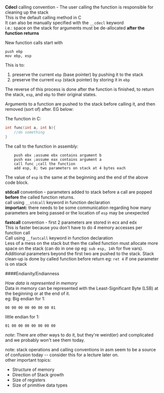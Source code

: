 ---
---



**Cdecl** calling convention - The user calling the function is responsible for cleaning up the stack  
This is the default calling method in C  
It can also be manually specified with the `__cdecl` keyword  
i.e.: space on the stack for arguments must be de-allocated __after the function returns__

New function calls start with 
```
push ebp
mov ebp, esp
```
This is to:
1. preserve the current `ebp` (base pointer) by pushing it to the stack
2. preserve the current `esp` (stack pointer) by storing it in `ebp`

The reverse of this process is done after the function is finished, to return the stack, `esp`, and `ebp` to their original states.

Arguments to a function are pushed to the stack before calling it, and then removed (sort of) after. EG below:

The function in C:
```C
int func(int a, int b){
    //do something
}
```
The call to the function in assembly:
```x86
    push ebx ;assume ebx contains argument b
    push eax ;assume eax contains argument a
    call func ;call the function
    add esp, 8; two parameters on stack at 4 bytes each
```

The value of `esp` is the same at the beginning and the end of the above code block.


**stdcall** convention - parameters added to stack before a call are popped __before__ the called function returns.  
call using `__stdcall` keyword in function declaration  
**important:** there needs to be some communication regarding how many parameters are being passed or the location of `esp` may be unexpected

**fastcall** convention - first 2 parameters are stored in ecx and edx  
This is faster because you don't have to do 4 memory accesses per function call  
Call using `__fastcall` keyword in function declaration  
Less of a mess on the stack but then the called function must allocate more space on the stack (can do in one op eg: `sub esp, 14h` for five vars).  
Additional parameters beyond the first two are pushed to the stack.
Stack clean-up is done by called function before return eg: `ret 4` if one parameter is on stack

####Endianity/Endianness

*How data is represented in memory*  
Data in memory can be represented with the Least-Significant Byte (LSB) at the beginning or at the end of it.  
eg: Big endian for 1:
```
00 00 00 00 00 00 00 01
```
little endian for 1:
```
01 00 00 00 00 00 00 00
```

   *note*: There are other ways to do it, but they're weird(er) and complicated and we probably won't see them today.





   note: stack operations and calling conventions in asm seem to be a source of confusion today -- consider this for a lecture later on.  
   other important topics:  
   - Structure of memory
   - Direction of Stack growth
   - Size of registers
   - Size of primitive data types

